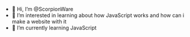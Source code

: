 - 👋 Hi, I’m @ScorpionWare
- 👀 I’m interested in learning about how JavaScript works and how can i make a website with it
- 🌱 I’m currently learning JavaScript

<!---
ScorpionWare/ScorpionWare is a ✨ special ✨ repository because its `README.md` (this file) appears on your GitHub profile.
You can click the Preview link to take a look at your changes.
--->
